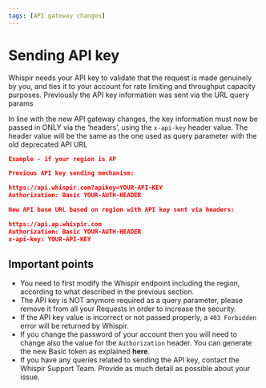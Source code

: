 ```yaml
---
tags: [API gateway changes]
---
```


# Sending API key

Whispir needs your API key to validate that the request is made genuinely by you, and ties it to your account for rate limiting and throughput capacity purposes. Previously the API key information was sent via the URL query params

In line with the new API gateway changes, the key information must now be passed in ONLY via the ‘headers’, using the `x-api-key` header value. The header value will be the same as the one used as query parameter with the old deprecated API URL

```json
Example - if your region is AP

Previous API key sending mechanism:

https://api.whispir.com?apikey=YOUR-API-KEY
Authorization: Basic YOUR-AUTH-HEADER

New API base URL based on region with API key sent via headers:

https://api.ap.whispir.com
Authorization: Basic YOUR-AUTH-HEADER
x-api-key: YOUR-API-KEY
```

## Important points
- You need to first modify the Whispir endpoint including the region, according to what described in the previous section.
- The API key is NOT anymore required as a query parameter, please remove it from all your Requests in order to increase the security.
- If the API key value is incorrect or not passed properly, a `403 Forbidden` error will be returned by Whispir.
- If you change the password of your account then you will need to change also the value for the `Authorization` header. You can generate the new Basic token as explained **here**.
- If you have any queries related to sending the API key, contact the Whispir Support Team. Provide as much detail as possible about your issue.